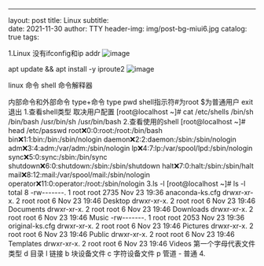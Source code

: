 ---
layout:     post
title:      Linux
subtitle:   
date:       2021-11-30
author:     TTY
header-img: img/post-bg-miui6.jpg
catalog: 	  true
tags:
	
1.Linux 没有ifconfig和ip addr
![image](https://user-images.githubusercontent.com/76542834/144009300-a1130cf6-af0f-4083-aee6-351311f6ff9c.png)

apt update && apt install -y iproute2
![image](https://user-images.githubusercontent.com/76542834/144009473-acde9d35-f730-46ff-9f98-ef94a91fe971.png)


linux 命令
shell
    命令解释器

内部命令和外部命令  type+命令   type pwd
shell指示符#为root $为普通用户
exit退出
1.查看shell类型
    取决用户配置
    [root@localhost ~]# cat /etc/shells
    /bin/sh
    /bin/bash
    /usr/bin/sh
    /usr/bin/bash
2.查看使用的shell
    [root@localhost ~]# head /etc/passwd
    root:x:0:0:root:/root:/bin/bash
    bin:x:1:1:bin:/bin:/sbin/nologin
    daemon:x:2:2:daemon:/sbin:/sbin/nologin
    adm:x:3:4:adm:/var/adm:/sbin/nologin
    lp:x:4:7:lp:/var/spool/lpd:/sbin/nologin
    sync:x:5:0:sync:/sbin:/bin/sync
    shutdown:x:6:0:shutdown:/sbin:/sbin/shutdown
    halt:x:7:0:halt:/sbin:/sbin/halt
    mail:x:8:12:mail:/var/spool/mail:/sbin/nologin
    operator:x:11:0:operator:/root:/sbin/nologin
3.ls -l
        [root@localhost ~]# ls -l
    total 8
    -rw-------. 1 root root 2735 Nov 23 19:36 anaconda-ks.cfg
    drwxr-xr-x. 2 root root    6 Nov 23 19:46 Desktop
    drwxr-xr-x. 2 root root    6 Nov 23 19:46 Documents
    drwxr-xr-x. 2 root root    6 Nov 23 19:46 Downloads
    drwxr-xr-x. 2 root root    6 Nov 23 19:46 Music
    -rw-------. 1 root root 2053 Nov 23 19:36 original-ks.cfg
    drwxr-xr-x. 2 root root    6 Nov 23 19:46 Pictures
    drwxr-xr-x. 2 root root    6 Nov 23 19:46 Public
    drwxr-xr-x. 2 root root    6 Nov 23 19:46 Templates
    drwxr-xr-x. 2 root root    6 Nov 23 19:46 Videos
        第一个字母代表文件类型
            d 目录
            l 链接
            b 块设备文件
            c 字符设备文件
            p 管道
            - 普通
4.






